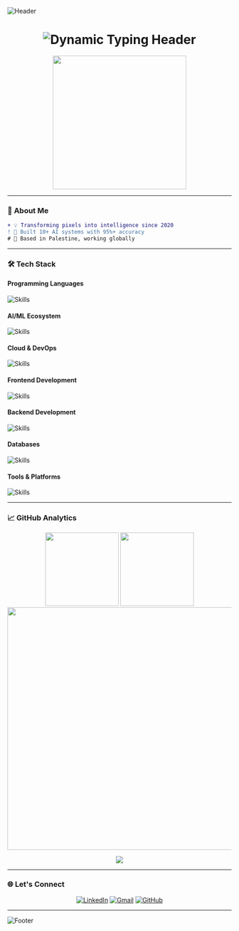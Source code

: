 
![Header](https://capsule-render.vercel.app/api?type=waving&color=E9A5F1&height=180&section=header&fontSize=45&colorA=8ECF6E&colorB=61BD4F&width=1000&fontColor=00000)

<h1 align="center">
  <img src="https://readme-typing-svg.demolab.com?font=Fira+Code&weight=600&size=30&pause=1000&color=E9A5F1&center=true&vCenter=true&width=500&lines=Hi+👋,+I'm+Zainab+Jaradat;AI%2FML+Engineer;Python+Developer;Cloud+Enthusiast" alt="Dynamic Typing Header" />
</h1>

<div align="center">
  <img src="https://media.giphy.com/media/L1R1tvI9svkIWwpVYr/giphy.gif" width="300" >
</div>

---

### 🎯 **About Me**
```diff
+ 💡 Transforming pixels into intelligence since 2020
! 🚀 Built 10+ AI systems with 95%+ accuracy
# 📍 Based in Palestine, working globally
```

---

### 🛠️ **Tech Stack**

#### **Programming Languages**
![Skills](https://skillicons.dev/icons?i=python,java,js,ts,c,cpp,solidity&perline=8)

#### **AI/ML Ecosystem**
![Skills](https://skillicons.dev/icons?i=tensorflow,pytorch,scikitlearn,opencv,arduino&perline=8)

#### **Cloud & DevOps**
![Skills](https://skillicons.dev/icons?i=docker,kubernetes,azure,aws,githubactionss&perline=8)

#### **Frontend Development**
![Skills](https://skillicons.dev/icons?i=react,html,css,bootstrap,tailwind,webstorm,figma,redux,webpack&perline=8)

#### **Backend Development**
![Skills](https://skillicons.dev/icons?i=flask,fastapi,nodejs,express,postman,firebase,dotnet&perline=8)

#### **Databases**
![Skills](https://skillicons.dev/icons?i=mysql,mongodb,postgresql,sqlite,redis&perline=8)

#### **Tools & Platforms**
![Skills](https://skillicons.dev/icons?i=git,github,gitlab,vscode,idea,clion,matlab,linux,raspberrypi&perline=8)

---

### 📈 **GitHub Analytics**

<div align="center">
  <img height="165em" src="https://github-readme-stats.vercel.app/api?username=zainabja52&show_icons=true&theme=nightowl&hide_border=true&include_all_commits=true&count_private=true" />
  <img height="165em" src="https://github-readme-stats.vercel.app/api/top-langs/?username=zainabja52&layout=compact&theme=nightowl&hide_border=true&langs_count=8" />
</div>

<div align="center">
    <img width=545 src="https://github-profile-summary-cards.vercel.app/api/cards/profile-details?username=zainabja52&theme=nightowl&hide_border=true" />
</div>

<p align="center">
  <img src="https://github-readme-streak-stats.herokuapp.com/?user=zainabja52&theme=nightowl&hide_border=true" />
</p>

---

### 🌐 **Let's Connect**

<div align="center">
  
  [![LinkedIn](https://img.shields.io/badge/LinkedIn-0077B5?style=for-the-badge&logo=linkedin&logoColor=white)](https://linkedin.com/in/zainab-jaradat-014440272)
  [![Gmail](https://img.shields.io/badge/Gmail-D14836?style=for-the-badge&logo=gmail&logoColor=white)](mailto:zainabja379@gmail.com)
  [![GitHub](https://img.shields.io/badge/GitHub-181717?style=for-the-badge&logo=github&logoColor=white)](https://github.com/zainabja52)

</div>

---

![Footer](https://capsule-render.vercel.app/api?type=waving&color=0:E9A5F0,100:E9A5F1&height=150&section=footer&width=100%&stroke=000000&strokeWidth=2)
